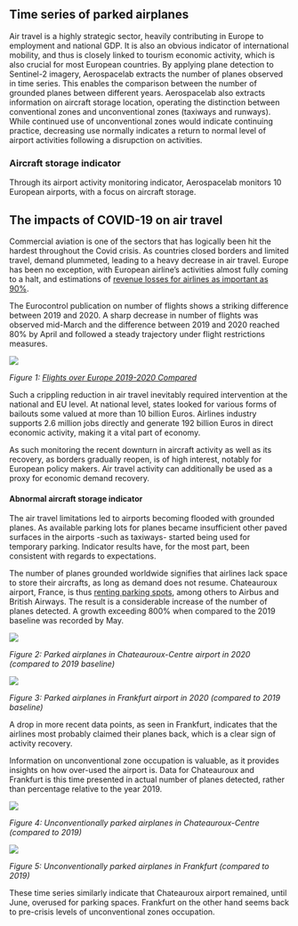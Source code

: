 ## Time series of parked airplanes 

Air travel is a highly strategic sector, heavily contributing in Europe to employment and national GDP. It is also an obvious indicator of international mobility, and thus is closely linked to tourism economic activity, which is also crucial for most European countries. 
By applying plane detection to Sentinel-2 imagery, Aerospacelab extracts the number of planes observed in time series. This enables the comparison between the number of grounded planes between different years. Aerospacelab also extracts information on aircraft storage location, operating the distinction between conventional zones and unconventional zones (taxiways and runways). While continued use of unconventional zones would indicate continuing practice, decreasing use normally indicates a return to normal level of airport activities following a disrupction on activities.  

### Aircraft storage indicator
Through its airport activity monitoring indicator, Aerospacelab monitors 10 European airports, with a focus on aircraft storage. 


## The impacts of COVID-19 on air travel 
Commercial aviation is one of the sectors that has logically been hit the hardest throughout the Covid crisis. As countries closed borders and limited travel, demand plummeted, leading to a heavy decrease in air travel. Europe has been no exception, with European airline’s activities almost fully coming to a halt, and estimations of [revenue losses for airlines as important as 90%](https://ec.europa.eu/commission/commissioners/2019-2024/breton/announcements/speech-commissioner-breton-marshall-plan-european-tourism_en).  

The Eurocontrol publication on number of flights shows a striking difference between 2019 and 2020.  A sharp decrease in number of flights was observed mid-March and the difference between 2019 and 2020 reached 80% by April and followed a steady trajectory under flight restrictions measures. 

![](eodash-data/stories/E13b_Fig1.png)

*Figure 1: [Flights over Europe 2019-2020 Compared](https://www.eurocontrol.int/Economics/DailyTrafficVariation-States.html)*

Such a crippling reduction in air travel inevitably required intervention at the national and EU level. At national level, states looked for various forms of bailouts some valued at more than 10 billion Euros. Airlines industry supports 2.6 million jobs directly and generate 192 billion Euros in direct economic activity, making it a vital part of economy.
  
As such monitoring the recent downturn in aircraft activity as well as its recovery, as borders gradually reopen, is of high interest, notably for European policy makers. Air travel activity can additionally be used as a proxy for economic demand recovery. 




#### Abnormal aircraft storage indicator
The air travel limitations led to airports becoming flooded with grounded planes. As available parking lots for planes became insufficient other paved surfaces in the airports -such as taxiways- started being used for temporary parking. Indicator results have, for the most part, been consistent with regards to expectations. 

The number of planes grounded worldwide signifies that airlines lack space to store their aircrafts, as long as demand does not resume. Chateauroux airport, France, is thus [renting parking spots](https://www.reuters.com/article/us-health-coronavirus-aircraft-chateauro/grounded-jets-boost-frances-historic-chateauroux-airport-idUSKBN23M1WN), among others to Airbus and British Airways. The result is a considerable increase of the number of planes detected. A growth exceeding 800% when compared to the 2019 baseline was recorded by May. 

![](eodash-data/stories/E13b_Fig2.png)

*Figure 2: Parked airplanes in Chateauroux-Centre airport in 2020 (compared to 2019 baseline)*

![](eodash-data/stories/E13b_Fig3.png)

*Figure 3: Parked airplanes in Frankfurt airport in 2020 (compared to 2019 baseline)*

A drop in more recent data points, as seen in Frankfurt, indicates that the airlines most probably claimed their planes back, which is a clear sign of activity recovery. 

Information on unconventional zone occupation is valuable, as it provides insights on how over-used the airport is. Data for Chateauroux and Frankfurt is this time presented in actual number of planes detected, rather than percentage relative to the year 2019. 

![](eodash-data/stories/E13b_Fig4.png)

*Figure 4: Unconventionally parked airplanes in Chateauroux-Centre (compared to 2019)*

![](eodash-data/stories/E13b_Fig5.png)

*Figure 5: Unconventionally parked airplanes in Frankfurt (compared to 2019)*

These time series similarly indicate that Chateauroux airport remained, until June, overused for parking spaces. Frankfurt on the other hand seems back to pre-crisis levels of unconventional zones occupation. 

